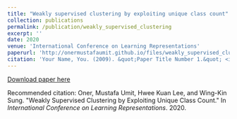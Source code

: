 ```yaml
---
title: "Weakly supervised clustering by exploiting unique class count"
collection: publications
permalink: /publication/weakly_supervised_clustering
excerpt: ''
date: 2020
venue: 'International Conference on Learning Representations'
paperurl: 'http://onermustafaumit.github.io/files/weakly_supervised_clustering.pdf'
citation: 'Your Name, You. (2009). &quot;Paper Title Number 1.&quot; <i>Journal 1</i>. 1(1).'
---
```



[Download paper here](http://onermustafaumit.github.io/files/weakly_supervised_clustering.pdf)

Recommended citation: Oner, Mustafa Umit, Hwee Kuan Lee, and Wing-Kin Sung. "Weakly Supervised Clustering by Exploiting Unique Class Count." In <i>International Conference on Learning Representations</i>. 2020.
